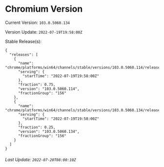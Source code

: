 # Chromium Version

Current Version: `103.0.5060.134`

Version Update: `2022-07-19T19:58:00Z`

Stable Release(s):
```
{
  "releases": [
    {
      "name": "chrome/platforms/win64/channels/stable/versions/103.0.5060.114/releases/1658260680",
      "serving": {
        "startTime": "2022-07-19T19:58:00Z"
      },
      "fraction": 0.75,
      "version": "103.0.5060.114",
      "fractionGroup": "156"
    },
    {
      "name": "chrome/platforms/win64/channels/stable/versions/103.0.5060.134/releases/1658260680",
      "serving": {
        "startTime": "2022-07-19T19:58:00Z"
      },
      "fraction": 0.25,
      "version": "103.0.5060.134",
      "fractionGroup": "156"
    }
  ]
}
```

###### Last Update: `2022-07-20T08:00:10Z`
